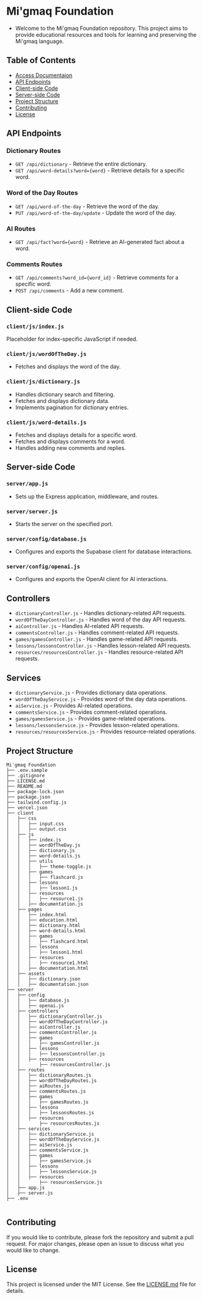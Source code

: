 
# Mi'gmaq Foundation

- Welcome to the Mi'gmaq Foundation repository. This project aims to provide educational resources and tools for learning and preserving the Mi'gmaq language.

## Table of Contents


- [Access Documentaion](#access-documentaion)
- [API Endpoints](#api-endpoints)
- [Client-side Code](#client-side-code)
- [Server-side Code](#server-side-code)
- [Project Structure](#project-structure)
- [Contributing](#contributing)
- [License](#license)


## API Endpoints

### Dictionary Routes

- `GET /api/dictionary` - Retrieve the entire dictionary.
- `GET /api/word-details?word={word}` - Retrieve details for a specific word.

### Word of the Day Routes

- `GET /api/word-of-the-day` - Retrieve the word of the day.
- `PUT /api/word-of-the-day/update` - Update the word of the day.

### AI Routes

- `GET /api/fact?word={word}` - Retrieve an AI-generated fact about a word.

### Comments Routes

- `GET /api/comments?word_id={word_id}` - Retrieve comments for a specific word.
- `POST /api/comments` - Add a new comment.

## Client-side Code

### `client/js/index.js`

Placeholder for index-specific JavaScript if needed.

### `client/js/wordOfTheDay.js`

- Fetches and displays the word of the day.

### `client/js/dictionary.js`

- Handles dictionary search and filtering.
- Fetches and displays dictionary data.
- Implements pagination for dictionary entries.

### `client/js/word-details.js`

- Fetches and displays details for a specific word.
- Fetches and displays comments for a word.
- Handles adding new comments and replies.

## Server-side Code

### `server/app.js`

- Sets up the Express application, middleware, and routes.

### `server/server.js`

- Starts the server on the specified port.

### `server/config/database.js`

- Configures and exports the Supabase client for database interactions.

### `server/config/openai.js`

- Configures and exports the OpenAI client for AI interactions.

## Controllers

- `dictionaryController.js` - Handles dictionary-related API requests.
- `wordOfTheDayController.js` - Handles word of the day API requests.
- `aiController.js` - Handles AI-related API requests.
- `commentsController.js` - Handles comment-related API requests.
- `games/gamesController.js` - Handles game-related API requests.
- `lessons/lessonsController.js` - Handles lesson-related API requests.
- `resources/resourcesController.js` - Handles resource-related API requests.

## Services

- `dictionaryService.js` - Provides dictionary data operations.
- `wordOfTheDayService.js` - Provides word of the day data operations.
- `aiService.js` - Provides AI-related operations.
- `commentsService.js` - Provides comment-related operations.
- `games/gamesService.js` - Provides game-related operations.
- `lessons/lessonsService.js` - Provides lesson-related operations.
- `resources/resourcesService.js` - Provides resource-related operations.

## Project Structure

```
Mi'gmaq Foundation
├── .env.sample
├── .gitignore
├── LICENSE.md
├── README.md
├── package-lock.json
├── package.json
├── tailwind.config.js
├── vercel.json
├── client
│   ├── css
│   │   ├── input.css
│   │   ├── output.css
│   ├── js
│   │   ├── index.js
│   │   ├── wordOfTheDay.js
│   │   ├── dictionary.js
│   │   ├── word-details.js
│   │   ├── utils
│   │   │   ├── theme-toggle.js
│   │   ├── games
│   │   │   ├── flashcard.js
│   │   ├── lessons
│   │   │   ├── lesson1.js
│   │   ├── resources
│   │   │   ├── resource1.js
│   │   ├── documentation.js
│   ├── pages
│   │   ├── index.html
│   │   ├── education.html
│   │   ├── dictionary.html
│   │   ├── word-details.html
│   │   ├── games
│   │   │   ├── flashcard.html
│   │   ├── lessons
│   │   │   ├── lesson1.html
│   │   ├── resources
│   │   │   ├── resource1.html
│   │   ├── documentation.html
│   ├── assets
│   │   ├── dictionary.json
│   │   ├── documentation.json
├── server
│   ├── config
│   │   ├── database.js
│   │   ├── openai.js
│   ├── controllers
│   │   ├── dictionaryController.js
│   │   ├── wordOfTheDayController.js
│   │   ├── aiController.js
│   │   ├── commentsController.js
│   │   ├── games
│   │   │   ├── gamesController.js
│   │   ├── lessons
│   │   │   ├── lessonsController.js
│   │   ├── resources
│   │       ├── resourcesController.js
│   ├── routes
│   │   ├── dictionaryRoutes.js
│   │   ├── wordOfTheDayRoutes.js
│   │   ├── aiRoutes.js
│   │   ├── commentsRoutes.js
│   │   ├── games
│   │   │   ├── gamesRoutes.js
│   │   ├── lessons
│   │   │   ├── lessonsRoutes.js
│   │   ├── resources
│   │       ├── resourcesRoutes.js
│   ├── services
│   │   ├── dictionaryService.js
│   │   ├── wordOfTheDayService.js
│   │   ├── aiService.js
│   │   ├── commentsService.js
│   │   ├── games
│   │   │   ├── gamesService.js
│   │   ├── lessons
│   │   │   ├── lessonsService.js
│   │   ├── resources
│   │       ├── resourcesService.js
│   ├── app.js
│   ├── server.js
├── .env


```

## Contributing

If you would like to contribute, please fork the repository and submit a pull request. For major changes, please open an issue to discuss what you would like to change.

## License

This project is licensed under the MIT License. See the [LICENSE.md](LICENSE.md) file for details.
